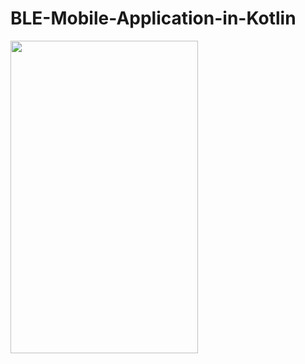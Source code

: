 # BLE-Mobile-Application-in-Kotlin
<img src="https://github.com/asgoodasbread/BLE-Mobile-Application-in-Kotlin/assets/121584961/285a83cd-73f5-4368-be4a-09c50cb32685" width="300" height="500">
